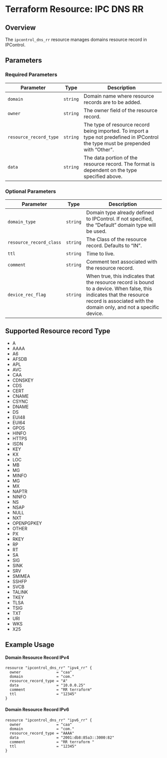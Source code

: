 # Terraform Resource: IPC DNS RR

## Overview

The `ipcontrol_dns_rr` resource manages domains resource record in IPControl.

## Parameters

### Required Parameters

| Parameter | Type | Description |
|-----------|------|-------------|
| `domain` | `string` | Domain name where resource records are to be added. |
| `owner` | `string` | The owner field of the resource record. |
| `resource_record_type` | `string` | The type of resource record being imported. To import a type not predefined in IPControl the type must be prepended with “Other”. |
| `data` | `string` | The data portion of the resource record. The format is dependent on the type specified above. |

### Optional Parameters

| Parameter | Type | Description |
|-----------|------|-------------|
| `domain_type` | `string` | Domain type already defined to IPControl. If not specified, the “Default” domain type will be used. |
| `resource_record_class` | `string` | The Class of the resource record. Defaults to “IN”. |
| `ttl` | `string` | Time to live. |
| `comment` | `string` | Comment text associated with the resource record. |
| `device_rec_flag` | `string` | When true, this indicates that the resource record is bound to a device. When false, this indicates that the resource record is associated with the domain only, and not a specific device. |


## Supported Resource record Type
- A
- AAAA
- A6
- AFSDB
- APL
- AVC
- CAA
- CDNSKEY
- CDS
- CERT
- CNAME
- CSYNC
- DNAME
- DS
- EUI48
- EUI64
- GPOS  
- HINFO
- HTTPS
- ISDN
- KEY
- KX
- LOC
- MB
- MG
- MINFO
- MG
- MX
- NAPTR
- NINFO
- NS
- NSAP
- NULL
- NXT
- OPENPGPKEY
- OTHER
- PX
- RKEY
- RP
- RT
- SA
- SIG
- SINK
- SRV
- SMIMEA
- SSHFP
- SVCB
- TALINK
- TKEY
- TLSA
- TSIG
- TXT
- URI
- WKS
- X25


## Example Usage

#### Domain Resource Record IPv4
```hcl
resource "ipcontrol_dns_rr" "ipv4_rr" {
  owner                = "caa"
  domain               = "com."
  resource_record_type = "A"
  data                 = "10.0.0.25"
  comment              = "RR terraform"
  ttl                  = "12345"
}
```

#### Domain Resource Record IPv6
```hcl
resource "ipcontrol_dns_rr" "ipv6_rr" {
  owner                = "caa"
  domain               = "com."
  resource_record_type = "AAAA"
  data                 = "2001:db8:85a3::3000:82"
  comment              = "RR terraform "
  ttl                  = "12345"
}
```